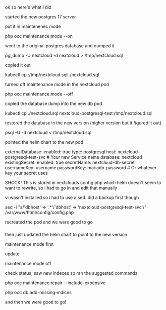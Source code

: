ok so here's what i did

started the new postgres 17 server

put it in maintenenec mode

php occ maintenance:mode --on

went to the original postgres database and dumped it

pg_dump -U nextcloud -d nextcloud > /tmp/nextcloud.sql

copied it out

kubectl cp <bitnami-postgres-pod>:/tmp/nextcloud.sql ./nextcloud.sql

turned off maintenance mode in the nextcloud pod

php occ maintenance:mode --off

copied the database dump into the new db pod

kubectl cp ./nextcloud.sql nextcloud-postgresql-test:/tmp/nextcloud.sql

restored the database in the new version (higher version but it figured it out)

psql -U <username> -d nextcloud < /tmp/nextcloud.sql

pointed the helm chart to the new pod

externalDatabase:
  enabled: true
  type: postgresql
  host: nextcloud-postgresql-test-svc  # Your new Service name
  database: nextcloud
  existingSecret:
    enabled: true
    secretName: nextcloud-db-secret
    usernameKey: username
    passwordKey: mariadb-password  # Or whatever key your secret uses

SHOCK!  This is stored in nextclouds config.php which helm doesn't seem to want to rewrite, so i had to go in and edit that manually

vi wasn't installed so i had to use a sed.  did a backup first though

sed -i "s/'dbhost' => '.*'/'dbhost' => 'nextcloud-postgresql-test-svc'/" /var/www/html/config/config.php

recreated the pod and we were good to go

###

then just updated the helm chart to point to the new version

maintenance mode first

update

maintenance mode off

check status, saw new indeces so ran the suggested commands

php occ maintenance:repair --include-expensive

php occ db:add-missing-indices

and then we were good to go!